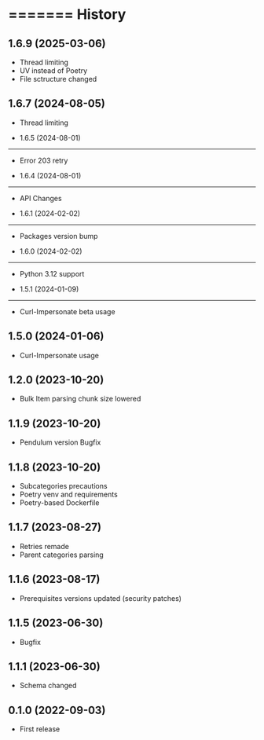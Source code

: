 =======
History
=======


1.6.9 (2025-03-06)
------------------

* Thread limiting
* UV instead of Poetry
* File sctructure changed


1.6.7 (2024-08-05)
------------------

* Thread limiting


* 1.6.5 (2024-08-01)
------------------

* Error 203 retry


* 1.6.4 (2024-08-01)
------------------

* API Changes


* 1.6.1 (2024-02-02)
------------------

* Packages version bump


* 1.6.0 (2024-02-02)
------------------

* Python 3.12 support


* 1.5.1 (2024-01-09)
------------------

* Curl-Impersonate beta usage


1.5.0 (2024-01-06)
------------------

* Curl-Impersonate usage


1.2.0 (2023-10-20)
------------------

* Bulk Item parsing chunk size lowered


1.1.9 (2023-10-20)
------------------

* Pendulum version Bugfix


1.1.8 (2023-10-20)
------------------

* Subcategories precautions
* Poetry venv and requirements
* Poetry-based Dockerfile


1.1.7 (2023-08-27)
------------------

* Retries remade
* Parent categories parsing


1.1.6 (2023-08-17)
------------------

* Prerequisites versions updated (security patches)

1.1.5 (2023-06-30)
------------------

* Bugfix


1.1.1 (2023-06-30)
------------------

* Schema changed


0.1.0 (2022-09-03)
------------------

* First release
